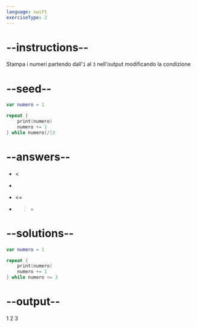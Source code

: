 ```yaml
---
language: swift
exerciseType: 2
---
```


# --instructions--

Stampa i numeri partendo dall'`1` al `3` nell'output modificando la condizione

# --seed--

```swift
var numero = 1

repeat {
    print(numero)
    numero += 1
} while numero[/]3
```

# --answers--

-  < 
-  > 
-  <= 
-  >= 

# --solutions--

```swift
var numero = 1

repeat {
    print(numero)
    numero += 1
} while numero <= 3
```

# --output--

1
2
3
